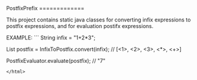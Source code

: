 <html>
PostfixPrefix
=============

This project contains static java classes for converting infix expressions to postfix expressions, and for evaluation postifx expressions.

<p>
EXAMPLE:
```
String infix = "1+2*3";

List<Token> postfix = InfixToPostfix.convert(infix);   // [<1>, <2>, <3>, <*>, <+>]

PostfixEvaluator.evaluate(postfix);                    // "7"
```
</html>
